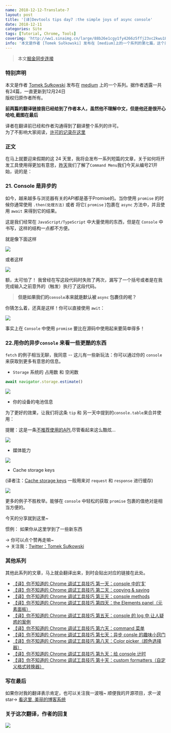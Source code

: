 ```yaml
---
name: 2018-12-12-Translate-7
layout: post
title: '[译]Devtools tips day7 :the simple joys of async console'
date: 2018-12-11
categories: Site
tags: [Tutorial, Chrome, Tools]
coverimg: 'http://ww1.sinaimg.cn/large/88b26e1cgy1fy4266z5ffj23vc2kwu18.jpg'
info: '本文是作者 [Tomek Sułkowski] 发布在 [medium]上的一个系列的第七篇，这个系列一共有24篇'
---
```


> 本文[掘金同步连接](https://juejin.im/post/5c0ee12551882545e24ef291)

### 特别声明

本文是作者 [Tomek Sułkowski](https://twitter.com/sulco) 发布在 [medium](https://medium.com) 上的一个系列。据作者透露一共有24篇，一直更新到12月24日<br>
版权归原作者所有。<br>

**前两篇的翻译链接我已经给到了作者本人，虽然他不理解中文，但是他还是很开心哈哈,截图在最后**<br>

译者在翻译前已经和作者沟通得到了翻译整个系列的许可。<br>
为了不影响大家阅读，[许可的记录在这里](https://juejin.im/post/5c09a80151882521c81168a2)<br>

### 正文

在马上就要迎来假期的这 24 天里，我将会发布一系列短篇的文章，关于如何将开发工具使用得更加有意思，[昨天](https://juejin.im/post/5c0a8ce6f265da6141716329)我们了解了`Command Menu`我们今天从编号21开始，说的是：

### 21. Console 是异步的

如今，越来越多与浏览器有关的API都是基于Promise的。当你使用 `promise` 的时候你通常使用 `.then(处理方法)` 或者 将它( `promise` )包裹在 `async` 方法中，并且使用 `await` 来得到它的结果。
 
 这是我们经常在 `JavaScript/TypeScript` 中大量使用的东西，但是在 `Console` 中书写，这样的结构一点都不方便。
 
就是像下面这样

![](https://user-gold-cdn.xitu.io/2018/12/12/1679e0201c187733?w=800&h=248&f=png&s=75956)

或者这样

![](https://user-gold-cdn.xitu.io/2018/12/12/1679e020118e0846?w=800&h=260&f=png&s=74347)

额，太可怕了！ 我曾经在写这段代码时失败了两次，漏写了一个括号或者是在我完成输入之前意外的（触发）执行了这段代码。

> **但是如果我们的`console`本来就是默认被 `async` 包裹住的呢？**

你猜怎么着，还真是这样！你可以直接使用 `awit`：

![](https://user-gold-cdn.xitu.io/2018/12/12/1679e0201c5c5fd7?w=1006&h=304&f=gif&s=290225)

事实上在 `Console` 中使用 `promise` 要比在源码中使用起来要简单得多！

### 22.用你的异步`console` 来看一些更酷的东西

`fetch` 的例子相当无聊，我同意 -- 这儿有一些新玩法：你可以通过你的 `console` 来获取到更多有意思的信息。

- `Storage` 系统的 占用数 和 空闲数

```javascript
await navigator.storage.estimate()
```

![](https://user-gold-cdn.xitu.io/2018/12/12/1679e02019dbfde7?w=800&h=156&f=png&s=40976)

- 你的设备的电池信息

为了更好的效果，让我们将这条 `tip` 和 另一天中提到的`console.table`来合并使用：

提醒：这是一条[不推荐使用的API](https://developer.mozilla.org/en-US/docs/Web/API/Battery_Status_API),尽管看起来这么酷炫...

![](https://user-gold-cdn.xitu.io/2018/12/12/1679e09d64ce9285?w=800&h=375&f=png&s=87305)

- 媒体能力

![](https://user-gold-cdn.xitu.io/2018/12/12/1679e0201c6930dc?w=800&h=363&f=png&s=93690)

- Cache storage keys

(译者注：[Cache storage keys](https://developer.mozilla.org/en-US/docs/Web/API/CacheStorage) 一般用来对 `request` 和 `response` 进行缓存)

![](https://user-gold-cdn.xitu.io/2018/12/12/1679e02015fb7bc3?w=800&h=267&f=png&s=77486)

更多的例子不胜枚举。能够在 `console` 中轻松的获取 `promise` 包裹的值绝对是相当方便的。

今天的分享就到这里~

惯例： 如果你从这里学到了一些新东西

→ 你可以点个赞再走嘛~<br>
→ 关注我：[Twitter：Tomek Sułkowski](https://twitter.com/sulco)

### 其他系列

其他此系列的文章，马上就会翻译出来，到时会贴出对应的链接在此处。

- [【译】你不知道的 Chrome 调试工具技巧 第一天：console 中的'\$'](https://juejin.im/post/5c09a80151882521c81168a2)
- [【译】你不知道的 Chrome 调试工具技巧 第二天：copying & saving](https://juejin.im/post/5c0a0d5ff265da61117a1c75)
- [【译】你不知道的 Chrome 调试工具技巧 第三天：console methods](https://juejin.im/post/5c0a8ce6f265da6141716329)
- [【译】你不知道的 Chrome 调试工具技巧 第四天：the Elements panel（元素面板）](https://juejin.im/post/5c0d2d85f265da612061a62f)
- [【译】你不知道的 Chrome 调试工具技巧 第五天：console 的 log 中,让人疑惑的案例](https://juejin.im/post/5c0edc31f265da611c26d08a)
- [【译】你不知道的 Chrome 调试工具技巧 第六天：command 菜单](https://juejin.im/post/5c0ee12551882545e24ef291)
- [【译】你不知道的 Chrome 调试工具技巧 第七天：异步 consle 的趣味小窍门](https://juejin.im/post/5c0fdfc46fb9a049b13e0d82)
- [【译】你不知道的 Chrome 调试工具技巧 第八天：Color picker（颜色选择器）](https://juejin.im/post/5c10d9d1f265da6118019028)
- [【译】你不知道的 Chrome 调试工具技巧 第九天：给 console 计时](https://juejin.im/post/5c11809ef265da61141c76f1)
- [【译】你不知道的 Chrome 调试工具技巧 第十天：custom formatters（自定义格式转换器）](https://juejin.im/post/5c1365a9e51d452f8e6034cb)



### 写在最后
如果你对我的翻译表示肯定，也可以关注我一波哦~
顺便我的开源项目，求一波 star→ [看这里, 美丽的博客系统](https://github.com/DendiSe7enGitHub/vue-blog-generater)


### 关于这次翻译，作者的回复

![](https://user-gold-cdn.xitu.io/2018/12/7/167893638e8c8caf?w=646&h=672&f=jpeg&s=89766)